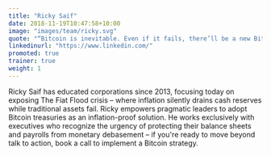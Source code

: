 ```yaml
---
title: "Ricky Saif"
date: 2018-11-19T10:47:58+10:00
image: "images/team/ricky.svg"
quote: "“Bitcoin is inevitable. Even if it fails, there’ll be a new Bitcoin who has all of its strengths.”"
linkedinurl: "https://www.linkedin.com/"
promoted: true
trainer: true
weight: 1
---
```


Ricky Saif has educated corporations since 2013, focusing today on exposing The Fiat Flood crisis – where inflation silently drains cash reserves while traditional assets fail. Ricky empowers pragmatic leaders to adopt Bitcoin treasuries as an inflation-proof solution. He works exclusively with executives who recognize the urgency of protecting their balance sheets and payrolls from monetary debasement – if you're ready to move beyond talk to action, book a call to implement a Bitcoin strategy.
